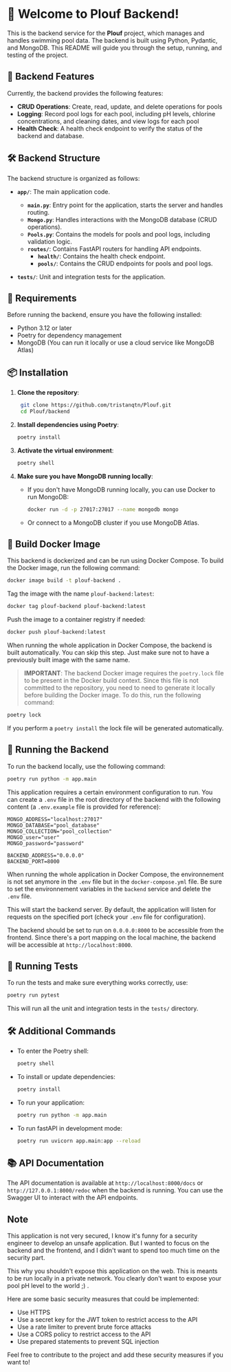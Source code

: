 # 🌊 Welcome to Plouf Backend!

This is the backend service for the **Plouf** project, which manages and handles swimming pool data. The backend is built using Python, Pydantic, and MongoDB. This README will guide you through the setup, running, and testing of the project.

## 🚀 Backend Features

Currently, the backend provides the following features:

- **CRUD Operations**: Create, read, update, and delete operations for pools
- **Logging**: Record pool logs for each pool, including pH levels, chlorine concentrations, and cleaning dates, and view logs for each pool
- **Health Check**: A health check endpoint to verify the status of the backend and database.

## 🛠️ Backend Structure

The backend structure is organized as follows:

- **`app/`**: The main application code.

  - **`main.py`**: Entry point for the application, starts the server and handles routing.
  - **`Mongo.py`**: Handles interactions with the MongoDB database (CRUD operations).
  - **`Pools.py`**: Contains the models for pools and pool logs, including validation logic.
  - **`routes/`**: Contains FastAPI routers for handling API endpoints.
    - **`health/`**: Contains the health check endpoint.
    - **`pools/`**: Contains the CRUD endpoints for pools and pool logs.

- **`tests/`**: Unit and integration tests for the application.

## 📝 Requirements

Before running the backend, ensure you have the following installed:

- Python 3.12 or later
- Poetry for dependency management
- MongoDB (You can run it locally or use a cloud service like MongoDB Atlas)

## 📦 Installation

1. **Clone the repository**:

   ```bash
    git clone https://github.com/tristanqtn/Plouf.git
    cd Plouf/backend
   ```

2. **Install dependencies using Poetry**:

   ```bash
   poetry install
   ```

3. **Activate the virtual environment**:

   ```bash
   poetry shell
   ```

4. **Make sure you have MongoDB running locally**:
   - If you don't have MongoDB running locally, you can use Docker to run MongoDB:
     ```bash
     docker run -d -p 27017:27017 --name mongodb mongo
     ```
   - Or connect to a MongoDB cluster if you use MongoDB Atlas.

## 🐳 Build Docker Image

This backend is dockerized and can be run using Docker Compose. To build the Docker image, run the following command:

```bash
docker image build -t plouf-backend .
```

Tag the image with the name `plouf-backend:latest`:

```bash
docker tag plouf-backend plouf-backend:latest
```

Push the image to a container registry if needed:

```bash
docker push plouf-backend:latest
```

When running the whole application in Docker Compose, the backend is built automatically. You can skip this step. Just make sure not to have a previously built image with the same name.

> **IMPORTANT**: The backend Docker image requires the `poetry.lock` file to be present in the Docker build context. Since this file is not committed to the repository, you need to need to generate it locally before building the Docker image. To do this, run the following command:

```bash
poetry lock
```

If you perform a `poetry install` the lock file will be generated automatically.

## 🚀 Running the Backend

To run the backend locally, use the following command:

```bash
poetry run python -m app.main
```

This application requires a certain environment configuration to run. You can create a `.env` file in the root directory of the backend with the following content (a `.env.example` file is provided for reference):

```plaintext
MONGO_ADDRESS="localhost:27017"
MONGO_DATABASE="pool_database"
MONGO_COLLECTION="pool_collection"
MONGO_user="user"
MONGO_password="password"

BACKEND_ADDRESS="0.0.0.0"
BACKEND_PORT=8000
```

When running the whole application in Docker Compose, the environnement is not set anymore in the `.env` file but in the `docker-compose.yml` file. Be sure to set the environnement variables in the `backend` service and delete the `.env` file.

This will start the backend server. By default, the application will listen for requests on the specified port (check your `.env` file for configuration).

The backend should be set to run on `0.0.0.0:8000` to be accessible from the frontend. Since there's a port mapping on the local machine, the backend will be accessible at `http://localhost:8000`.

## 🧪 Running Tests

To run the tests and make sure everything works correctly, use:

```bash
poetry run pytest
```

This will run all the unit and integration tests in the `tests/` directory.

## 🛠️ Additional Commands

- To enter the Poetry shell:

  ```bash
  poetry shell
  ```

- To install or update dependencies:

  ```bash
  poetry install
  ```

- To run your application:

  ```bash
  poetry run python -m app.main
  ```

- To run fastAPI in development mode:
  ```bash
  poetry run uvicorn app.main:app --reload
  ```

## 📚 API Documentation

The API documentation is available at `http://localhost:8000/docs` or `http://127.0.0.1:8000/redoc` when the backend is running. You can use the Swagger UI to interact with the API endpoints.

## Note

This application is not very secured, I know it's funny for a security engineer to develop an unsafe application. But I wanted to focus on the backend and the frontend, and I didn't want to spend too much time on the security part.

This why you shouldn't expose this application on the web. This is meants to be run locally in a private network. You clearly don't want to expose your pool pH level to the world ;) .

Here are some basic security measures that could be implemented:

- Use HTTPS
- Use a secret key for the JWT token to restrict access to the API
- Use a rate limiter to prevent brute force attacks
- Use a CORS policy to restrict access to the API
- Use prepared statements to prevent SQL injection

Feel free to contribute to the project and add these security measures if you want to!
